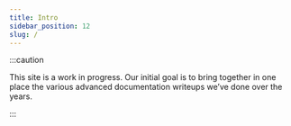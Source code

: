 ```yaml
---
title: Intro
sidebar_position: 12
slug: /
---
```




:::caution

This site is a work in progress. Our initial goal is to bring together in one place the various advanced documentation writeups we’ve done over the years.

:::

